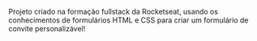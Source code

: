 Projeto criado na formação fullstack da Rocketseat, usando os conhecimentos de formulários HTML e CSS para criar um formulário de convite personalizável!
